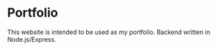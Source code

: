 # Portfolio

This website is intended to be used as my portfolio. Backend written in Node.js/Express.
